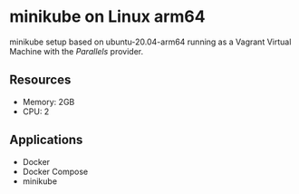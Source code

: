 # minikube on Linux arm64

minikube setup based on ubuntu-20.04-arm64 running as a Vagrant Virtual Machine with the _Parallels_ provider.

## Resources
 - Memory: 2GB
 - CPU: 2

## Applications
- Docker
- Docker Compose
- minikube
